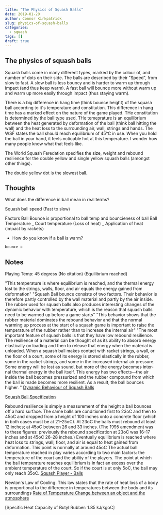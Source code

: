 ```yaml
---
title: "The Physics of Squash Balls"
date: 2019-01-20
author: Connor Kirkpatrick
slug: physics-of-squash-balls
categories:
  - squash
tags: []
draft: true
---
```


## The physics of squash balls

Squash balls come in many different types, marked by the colour of, and number of dots on their side. The balls are described by their "Speed", from slow to fast. A slow ball is less bouncy and is harder to warm up through impact (and thus keep warm). A fast ball will bounce more without warm up and warm up more easily through impact (thus staying warm).

There is a big difference in hang time (think bounce height) of the squash ball according to it's temperature and constitution. This difference in hang time has a marked effect on the nature of the game played. THe constitution is determined by the ball type used. THe temeprature is an equilibrium between the heat generated by deformation of the ball (think ball hitting the wall) and the heat loss to the surrounding air, wall, strings and hands. The WSF states the ball should reach equilibrium of 45°C in use. When you hold the ball in your hand, it feels noticable hot at this temperature. I wonder how many people know what that feels like.

The World Squash Feredation specifies the size, weight and rebound resilience for the double yellow and single yellow squash balls (amongst other things).

The double yellow dot is the slowest ball.

## Thoughts

What does the difference in ball mean in real terms?

Squash ball speed (Fast to slow)

Factors
Ball Bounce is proportional to ball temp and bouncieness of ball
Ball Temperature
_ Court temperature (Loss of heat)
_ Application of heat (impact by rackets)

- How do you know if a ball is warm?

```go
bounce =
```

## Notes

Playing Temp: 45 degress (No citation) (Equilibrium reached)

"This temperature is where equilibrium is reached,
and the thermal energy lost to the strings, walls, ﬂoor, and air
equals the energy gained from deformation"
"Squash Ball bounce consists of two factors. Their
behavior is therefore partly controlled by the wall material
and partly by the air inside. The rubber used for squash balls
also produces interesting changes of the dynamic behavior
with temperature, which is the reason that squash balls need
to be warmed up before a game starts"
"This behavior shows that the rubber material
dominates the rebound behavior and that the normal warming up process at the start of a squash
game is important to raise the temperature of the rubber rather than to increase the internal air"
"The most important feature of squash balls is that they
have low rebound resilience. The resilience of a material can
be thought of as its ability to absorb energy elastically on
loading and then to release that energy when the material is
unloaded. When a squash ball makes contact with racket
strings, a wall, or the ﬂoor of a court, some of its energy is
stored elastically in the rubber, some in the racket strings,
and some in the increased internal air pressure. Some energy
will be lost as sound, but more of the energy becomes inter-
nal thermal energy in the ball itself. This energy has two
effects—the air inside the ball becomes pressurized and the
rubber compound from which the ball is made becomes more
resilient. As a result, the ball bounces higher. "
[Dynamic Behaviour of Squash Balls](https://www.researchgate.net/publication/253254383_The_dynamic_behavior_of_squash_balls)

[Squash Ball Specification](http://www.worldsquash.org/ws/rackets-balls/racket-ball-specifications)

Rebound resilience is simply a measurement of the height a ball bounces off a hard surface. The same balls are conditioned first to 23oC and then to 45oC and dropped from a height of 100 inches onto a concrete floor (which in both cases must be at 21–25oC). At 23oC the balls must rebound at least 12 inches; at 45oC between 26 and 33 inches. (The 1995 amendment was to these figures: previously the rebound specification at 23oC was 16–17 inches and at 45oC 26–28 inches.)
Eventually equilibrium is reached where heat loss to strings, wall, floor, and air is equal to heat gained from deformation. This point is normally at around 45oC
The actual ball temperature reached in play varies according to two main factors: the temperature of the court and the ability of the players. The point at which the ball temperature reaches equilibrium is in fact an excess over the ambient temperature of the court. So if the court is at only 5oC, the ball may only reach 35oC.
[Squash Player - Balls](http://www.squashplayer.co.uk/squash_balls.htm)

Newton's Law of Cooling. This law states that the rate of heat loss of a body is proportional to the difference in temperatures between the body and its surroundings
[Rate of Temperature Change between an object and the atmosphere](https://physics.stackexchange.com/questions/53022/is-rate-of-temperature-change-constant)

[Specific Heat Capacity of Butyl Rubber: 1.85 kJ/kgoC]
